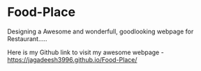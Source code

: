 # Food-Place
Designing a Awesome and wonderfull, goodlooking webpage for Restaurant.....

Here is my Github link to visit my awesome webpage - https://jagadeesh3996.github.io/Food-Place/
